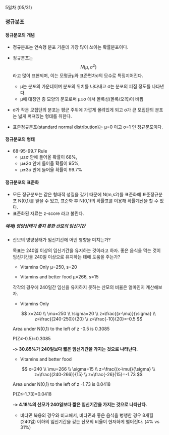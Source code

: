 5일차 (05/31)

### 정규분포

#### 정규분포의 개념

- 정규분포는 연속형 분포 가운데 가장 많이 쓰이는 확률분포이다.

- 정규분포는 
  $$
  N(\mu , \sigma^2)
  $$
  라고 많이 표현되며, 이는 모평균μ와 표준편차σ의 모수로 특징지어진다.

  - μ는 분포의 가운데이며 분포의 위치를 나타내고 σ는 분포의 퍼짐 정도를 나타낸다.
  - μ에 대칭인 종 모양의 분포로써 μ±σ 에서 볼록성(볼록/오목)이 바뀜

- σ가 작은 모집단의 분포는 평균 주위에 가깝게 몰려있게 되고 σ가 큰 모집단의 분포는 넓게 퍼져있는 형태를 취한다.

- 표준정규분포(standard normal distribution)는 μ=0 이고 σ=1 인 정규분포이다.



#### 정규분포의 형태

- 68-95-99.7 Rule
  - μ±σ 안에 들어올 확률이 68%, 
  - μ±2σ 안에 들어올 확률이 95%, 
  - μ±3σ 안에 들어올 확률이 99.7%



#### 정규분포의 표준화

- 모든 정규분포는 같은 형태적 성질을 갖기 때문에 N(m,s2)를 표준화해 표준정규분포 N(0,1)를 얻을 수 있고, 표준화 후 N(0,1)의 확률표를 이용해 확률계산을 할 수 있다.
- 표준화된 자료는 z-score 라고 불린다.

##### 예제) 영양상태가 좋지 못한 산모의 임신기간

- 산모의 영양상태가 임신기간에 어떤 영향을 미치는가?

  목표는 240일 이상의 임신기간을 유지하는 것이라고 하자. 좋은 음식을 먹는 것이 임신기간을 240일 이상으로 유지하는 데에 도움을 주는가?

  - Vitamins Only μ=250, s=20

  - Vitamins and better food μ=266, s=15 

  각각의 경우에 240일간 임신을 유지하지 못하는 산모의 비율은 얼마인지 계산해보자.

  - Vitamins Only

  $$
  x=240 \\
  \mu=250 \\
  \sigma=20 \\
  z=\frac{(x-\mu)}{\sigma} \\
  z=\frac{(240-250)}{20} \\
  z=\frac{-10}{20}=-0.5
  $$

  Area under N(0,1) to the left of z -0.5 is 0.3085

  P(Z≤-0.5)=0.3085

  <b>-> 30.85%가 240일보다 짧은 임신기간을 가지는 것으로 나타난다.</b>

  - Vitamins and better food

  $$
  x=240 \\
  \mu=266 \\
  \sigma=15 \\
  z=\frac{(x-\mu)}{\sigma} \\
  z=\frac{(240-266)}{15} \\
  z=\frac{-26}{15}=-1.73
  $$

  Area under N(0,1) to the left of z -1.73 is 0.0418

  P(Z≤-1.73)=0.0418

  <b>-> 4.18%의 산모가 240일보다 짧은 임신기간을 가지는 것으로 나타난다.</b>

  - 비타민 복용의 경우와 비교해서, 비타민과 좋은 음식을 병행한 경우 8개월 (240일) 이하의 임신기간을 갖는 산모의 비율이 현저하게 떨어진다. (4% vs 31%)